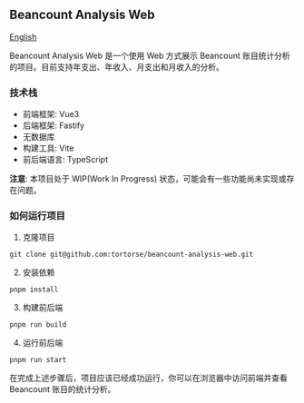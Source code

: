 ## Beancount Analysis Web

[English](./README.md)

Beancount Analysis Web 是一个使用 Web 方式展示 Beancount 账目统计分析的项目。目前支持年支出、年收入、月支出和月收入的分析。

### 技术栈

- 前端框架: Vue3
- 后端框架: Fastify
- 无数据库
- 构建工具: Vite
- 前后端语言: TypeScript

**注意**: 本项目处于 WIP(Work In Progress) 状态，可能会有一些功能尚未实现或存在问题。

### 如何运行项目

1. 克隆项目

```
git clone git@github.com:tortorse/beancount-analysis-web.git
```

2. 安装依赖

```
pnpm install
```

3. 构建前后端

```
pnpm run build
```

4. 运行前后端

```
pnpm run start
```

在完成上述步骤后，项目应该已经成功运行，你可以在浏览器中访问前端并查看 Beancount 账目的统计分析。
